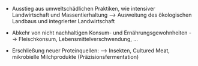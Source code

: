 - Ausstieg aus umweltschädlichen Praktiken, wie intensiver Landwirtschaft und Massentierhaltung
--> Ausweitung des ökologischen Landbaus und integrierter Landwirtschaft

- Abkehr von nicht nachhaltigen Konsum- und Ernährungsgewohnheiten 
--> Fleischkonsum, Lebensmittelverschwendung, ...

- Erschließung neuer Proteinquellen:
--> Insekten, Cultured Meat, mikrobielle Milchprodukte (Präzisionsfermentation)
